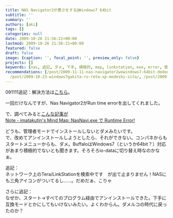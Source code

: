 ```yaml
---
title: NAS Navigator2が悪さをする@Windows7 64bit
subtitle: ''
summary: ''
authors: [aki]
tags: []
categories: null
date: 2009-10-26 21:56:21+00:00
lastmod: 2009-10-26 21:56:21+00:00
featured: false
draft: false
image: {caption: '', focal_point: '', preview_only: false}
projects: []
keywords: [nas, 追記, ダメ, 下手, 積極的, map, linkstation, exe, error, 管理者]
recommendations: [/post/2009-11-11-nas-navigator2wowindows7-64bit-dedong-kasufang-fa/,
  /post/2009-10-23-windows7gakita-ru-reta-xp-modeshi-sita/, /post/2009-10-25-macdui-ying-siteinainasnopurintosabaji-neng-woshi-uniha/]
---
```

091111追記：解決方法は[こちら](http://wp.me/pvR30-d2)。

一回だけなんですが、Nas Navigator2がRun time errorを出してくれました。

で、調べてみると[こんな記事が  
Note - imatakutin's Mind Map: NasNavi.exe で Runtime Error!](http://imatakutin.blogspot.com/2008/05/nasnaviexe-runtime-error.html)

どうも、管理者モードでインストールしないとダメみたいです。  
で、改めてアンインストールしようとしたら、それができない。コンパネからもスタートメニューからも、ダメ。BuffaloはWindows7（というか64bit？）対応があまり積極的でないとも聞きます。そろそろio-dataに切り替え時なのかなぁ。

追記：  
ネットワーク上のTera/LinkStationを検索中です　が出て止まりません！NASにも三角アイコンがついてるし……。だめだぁ、こりゃ

さらに追記：  
なぜか、スタート→すべてのプログラム経由でアンインストールできた。下手に互換モードとかにしてもいけないみたい。よくわからん。ダメルコの時代に戻ったのか？


